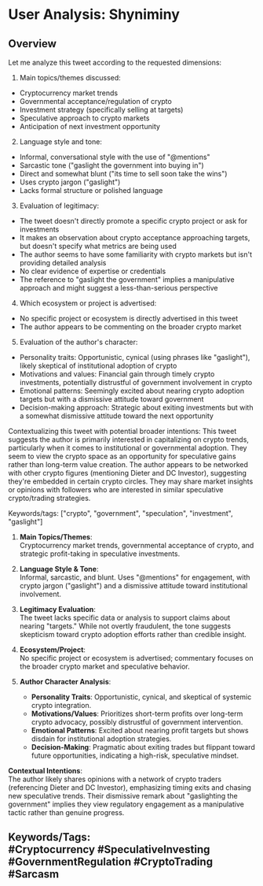 # User Analysis: Shyniminy

## Overview

<think>
Let me analyze this tweet according to the requested dimensions:

1. Main topics/themes discussed:
- Cryptocurrency market trends
- Governmental acceptance/regulation of crypto
- Investment strategy (specifically selling at targets)
- Speculative approach to crypto markets
- Anticipation of next investment opportunity

2. Language style and tone:
- Informal, conversational style with the use of "@mentions"
- Sarcastic tone ("gaslight the government into buying in")
- Direct and somewhat blunt ("its time to sell soon take the wins")
- Uses crypto jargon ("gaslight")
- Lacks formal structure or polished language

3. Evaluation of legitimacy:
- The tweet doesn't directly promote a specific crypto project or ask for investments
- It makes an observation about crypto acceptance approaching targets, but doesn't specify what metrics are being used
- The author seems to have some familiarity with crypto markets but isn't providing detailed analysis
- No clear evidence of expertise or credentials
- The reference to "gaslight the government" implies a manipulative approach and might suggest a less-than-serious perspective

4. Which ecosystem or project is advertised:
- No specific project or ecosystem is directly advertised in this tweet
- The author appears to be commenting on the broader crypto market

5. Evaluation of the author's character:
- Personality traits: Opportunistic, cynical (using phrases like "gaslight"), likely skeptical of institutional adoption of crypto
- Motivations and values: Financial gain through timely crypto investments, potentially distrustful of government involvement in crypto
- Emotional patterns: Seemingly excited about nearing crypto adoption targets but with a dismissive attitude toward government
- Decision-making approach: Strategic about exiting investments but with a somewhat dismissive attitude toward the next opportunity

Contextualizing this tweet with potential broader intentions:
This tweet suggests the author is primarily interested in capitalizing on crypto trends, particularly when it comes to institutional or governmental adoption. They seem to view the crypto space as an opportunity for speculative gains rather than long-term value creation. The author appears to be networked with other crypto figures (mentioning Dieter and DC Investor), suggesting they're embedded in certain crypto circles. They may share market insights or opinions with followers who are interested in similar speculative crypto/trading strategies.

Keywords/tags:
["crypto", "government", "speculation", "investment", "gaslight"]
</think>

1. **Main Topics/Themes**:  
   Cryptocurrency market trends, governmental acceptance of crypto, and strategic profit-taking in speculative investments.

2. **Language Style & Tone**:  
   Informal, sarcastic, and blunt. Uses "@mentions" for engagement, with crypto jargon ("gaslight") and a dismissive attitude toward institutional involvement.

3. **Legitimacy Evaluation**:  
   The tweet lacks specific data or analysis to support claims about nearing "targets." While not overtly fraudulent, the tone suggests skepticism toward crypto adoption efforts rather than credible insight.

4. **Ecosystem/Project**:  
   No specific project or ecosystem is advertised; commentary focuses on the broader crypto market and speculative behavior.

5. **Author Character Analysis**:  
   - **Personality Traits**: Opportunistic, cynical, and skeptical of systemic crypto integration.  
   - **Motivations/Values**: Prioritizes short-term profits over long-term crypto advocacy, possibly distrustful of government intervention.  
   - **Emotional Patterns**: Excited about nearing profit targets but shows disdain for institutional adoption strategies.  
   - **Decision-Making**: Pragmatic about exiting trades but flippant toward future opportunities, indicating a high-risk, speculative mindset.

**Contextual Intentions**:  
The author likely shares opinions with a network of crypto traders (referencing Dieter and DC Investor), emphasizing timing exits and chasing new speculative trends. Their dismissive remark about "gaslighting the government" implies they view regulatory engagement as a manipulative tactic rather than genuine progress.

**Keywords/Tags**:  
#Cryptocurrency #SpeculativeInvesting #GovernmentRegulation #CryptoTrading #Sarcasm
---
